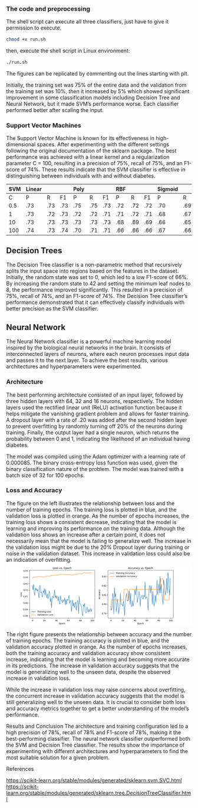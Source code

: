 
### The code and preprocessing
The shell script can execute all three classifiers, just have to give it permission to execute.

```bash
chmod +x run.sh
```

then, execute the shell script in Linux environment:   
```bash
./run.sh
```   
The figures can be replicated by commenting out the lines starting with plt. 

Initially, the training set was 75% of the entire data and the validation from the training set was 10%, then it increased by 5% which showed significant improvement in some classification models including Decision Tree and Neural Network, but it made SVM’s performance worse. 
Each classifier performed better after scaling the input.


### Support Vector Machines
The Support Vector Machine is known for its effectiveness in high-dimensional spaces. 
After experimenting with the different settings following the original documentation of the sklearn package. The best performance was achieved with a linear kernel and a regularization parameter C = 100, resulting in a precision of 75%, recall of 75%, and an F1-score of 74%. These results indicate that the SVM classifier is effective in distinguishing between individuals with and without diabetes.

| SVM | Linear | | | Poly | | | RBF | | | Sigmoid | | |
| --- | ------ | - | - | ---- | - | - | --- | - | - | ------- | - | - |
| C   | P      | R | F1 | P    | R | F1 | P   | R | F1 | P     | R | F1 |
| 0.5 | .73    | .73| .73| .75  | .75| .73| .72 | .72| .72| .70   | .69| .69|
| 1   | .73    | .72| .73| .72  | .72| .71| .71 | .72| .71| .68   | .67| .67|
| 10  | .73    | .73| .73| .73  | .73| .73| .68 | .69| .69| .66   | .65| .65|
| 100 | .74    | .73| .74| .70  | .71| .71| .66 | .66| .66| .67   | .66| .66|
 

## Decision Trees
The Decision Tree classifier is a non-parametric method that recursively splits the input space into regions based on the features in the dataset. Initially, the random state was set to 0, which led to a low F1-score of 66%.
By increasing the random state to 42 and setting the minimum leaf nodes to 8, the performance improved significantly. This resulted in a precision of 75%, recall of 74%, and an F1-score of 74%. 
The Decision Tree classifier’s performance demonstrated that it can effectively classify individuals with better precision as the SVM classifier. 


## Neural Network
The Neural Network classifier is a powerful machine learning model inspired by the biological neural networks in the brain. It consists of interconnected layers of neurons, where each neuron processes input data and passes it to the next layer. To achieve the best results, various architectures and hyperparameters were experimented.

### Architecture
The best performing architecture consisted of an input layer, followed by three hidden layers with 64, 32 and 16 neurons, respectively. The hidden layers used the rectified linear unit (ReLU) activation function because it helps mitigate the vanishing gradient problem and allows for faster training. A dropout layer with a rate of .20 was added after the second hidden layer to prevent overfitting by randomly turning off 20% of the neurons during training. Finally, the output layer had a single neuron, which returns the probability between 0 and 1, indicating the likelihood of an individual having diabetes. 

The model was compiled using the Adam optimizer with a learning rate of 0.000085. The binary cross-entropy loss function was used, given the binary classification nature of the problem. The model was trained with a batch size of 32 for 100 epochs. 


### Loss and Accuracy
The figure on the left illustrates the relationship between loss and the number of training epochs.
The training loss is plotted in blue, and the validation loss is plotted in orange.
As the number of epochs increases, the training loss shows a consistent decrease, indicating that the model is learning and improving its performance on the training data.
Although the validation loss shows an increase after a certain point, it does not necessarily mean that the model is failing to generalize well.
The increase in the validation loss might be due to the 20% Dropout layer during training or noise in the validation dataset.
This increase in validation loss could also be an indication of overfitting. 
![Accuracy and Loss vs. Epochs](https://raw.githubusercontent.com/domsoos/580/main/Final/ann/loss_and_acc_100_00009.png)

The right figure presents the relationship between accuracy and the number of training epochs.
The training accuracy is plotted in blue, and the validation accuracy plotted in orange.
As the number of epochs increases, both the training accuracy and validation accuracy show consistent increase, indicating that the model is learning and becoming more accurate in its predictions.
The increase in validation accuracy suggests that the model is generalizing well to the unseen data, despite the observed increase in validation loss. 

While the increase in validation loss may raise concerns about overfitting, the concurrent increase in validation accuracy suggests that the model is still generalizing well to the unseen data. It is crucial to consider both loss and accuracy metrics together to get a better understanding of the model’s performance. 

Results and Conclusion
The architecture and training configuration led to a high precision of 78%, recall of 78% and F1-score of 78%, making it the best-performing classifier. The neural network classifier outperformed both the SVM and Decision Tree classifier. The results show the importance of experimenting with different architectures and hyperparameters to find the most suitable solution for a given problem. 


References


https://scikit-learn.org/stable/modules/generated/sklearn.svm.SVC.html
https://scikit-learn.org/stable/modules/generated/sklearn.tree.DecisionTreeClassifier.html









